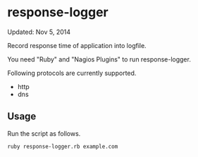 response-logger
===============
Updated: Nov 5, 2014

Record response time of application into logfile.

You need "Ruby" and "Nagios Plugins" to run response-logger.

Following protocols are currently supported.  
* http  
* dns

Usage
---------------------------------
Run the script as follows.

`ruby response-logger.rb example.com`
